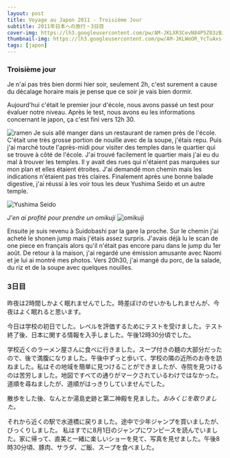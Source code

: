 ```yaml
---
layout: post
title: Voyage au Japon 2011 - Troisième Jour
subtitle: 2011年日本への旅行・3日目
cover-img: https://lh3.googleusercontent.com/pw/AM-JKLXR3CevN84P5Z03zBistsJ2oY3YPvTAzG6KrHSCsjenXUlpsauxvxP4xPiYhha9zdaerWw1geKMycruxppltCoSXIywKe1nT-p0PwR5hl5v5U9YuCfkMkWcXjAykVXgopWFGHa-fqkoIKM7qMDWOmVL=w2212-h1244-no?authuser=0
thumbnail-img: https://lh3.googleusercontent.com/pw/AM-JKLWeOR_YcTuAxs-NxnddpRqQFXTsClbRUk6KeUhteZRtgRvjlht9qr7t6jeosv7FXwnFhbUfVqqNZz94Vr0-b40tLiTbp1yXekuVP6YhyyWTO0_Nk7oOCgVJ1lEeK1JFZEKCXTO3zAUpqz4xNR6fDbs5=w2212-h1244-no?authuser=0
tags: [japon]
---
```


### Troisième jour

Je n'ai pas très bien dormi hier soir, seulement 2h, c'est surement a cause du décalage horaire mais je pense que ce soir je vais bien dormir. 

Aujourd'hui c'était le premier jour d'école, nous avons passé un test pour évaluer notre niveau. Après le test, nous avons eu les informations concernant le japon, ça c'est fini vers 12h 30.

![ramen](https://lh3.googleusercontent.com/pw/AM-JKLXKcFk26N0XrmnTZ38xZq7nWtr941yAN_dkgW_a8qPW5zo06DZLh05JCIG2aw1SrGJJTUToXxW5WWGh-gqoPWca4_KtzCHmDrz98oA_mXvxItkgK9l9MNwiZh6UZk167H76FkWP13WgzgCBK5jwOC37=w2212-h1244-no?authuser=0)
Je suis allé manger dans un restaurant de ramen près de l'école. C'était une très grosse portion de nouille avec de la soupe, j'étais repu. Puis j'ai marché toute l'après-midi pour visiter des temples dans le quartier qui se trouve à côté de l'école. J'ai trouvé facilement le quartier mais j'ai eu du mal à trouver les temples. Il y avait des rues qui n'étaient pas marquées sur mon plan et elles étaient étroites. J'ai demandé mon chemin mais les indications n'étaient pas très claires. Finalement après une bonne balade digestive, j'ai réussi à les voir tous les deux Yushima Seido et un autre temple. 

![Yushima Seido](https://lh3.googleusercontent.com/pw/AM-JKLWmrWf5hjC7A422_aDWa-dTzOafluMg5QV6DH_zDa14CFmzX0TwlOyVGSM7NdTNsGCHKqJiV-x2OjWcSSyra_c8OhHwTcvFs8EZGJofvwYhltoA9zjySA7lAVKydsXd1YODuzfgEUwqNJDbAAK7vVxD=w2212-h1244-no?authuser=0)

_J'en ai profité pour prendre un omikuji_
![omikuji](https://lh3.googleusercontent.com/pw/AM-JKLVgct5tF17FwVohesYyTUOn9owN-9uejEeh8f4q_--yIWoQbuT_LhsRccPyLxj9FrFFFggs461sM-i9ySnVV4RuC2qx1Kj9FjzOKSNvoDD_c6p91lgdnmMDRjmF24XWIdk0QjH4mzV-I6Co8St_RbSt=w2212-h1244-no?authuser=0)

Ensuite je suis revenu à Suidobashi par la gare la proche. Sur le chemin j'ai acheté le shonen jump mais j'étais assez surpris. J'avais déjà lu le scan de one piece en français alors qu'il n'était pas encore paru dans le jump du 1er août. De retour à la maison, j'ai regardé une émission amusante avec Naomi et je lui ai montré mes photos. Vers 20h30, j'ai mangé du porc, de la salade, du riz et de la soupe avec quelques nouilles. 

### 3日目

昨夜は2時間しかよく眠れませんでした。時差ぼけのせいかもしれませんが、今夜はよく眠れると思います。 

今日は学校の初日でした。レベルを評価するためにテストを受けました。テスト終了後、日本に関する情報を入手しました。午後12時30分頃でした。 

学校近くのラーメン屋さんに食べに行きました。スープ付きの麺の大部分だったので、後で満腹になりました。午後中ずっと歩いて、学校の隣の近所のお寺を訪ねました。私はその地域を簡単に見つけることができましたが、寺院を見つけるのは苦労しました。地図ですべての通りがマークされているわけではなかった。道順を尋ねましたが、道順がはっきりしていませんでした。

散歩をした後、なんとか湯島史跡と第二神殿を見ました。_おみくじを取りました。_

それから近くの駅で水道橋に戻りました。途中で少年ジャンプを買いましたが、びっくりしました。 私はすでに8月1日のジャンプにワンピースを読んでいました。家に帰って、直美と一緒に楽しいショーを見て、写真を見せました。午後8時30分頃、豚肉、サラダ、ご飯、スープを食べました。
